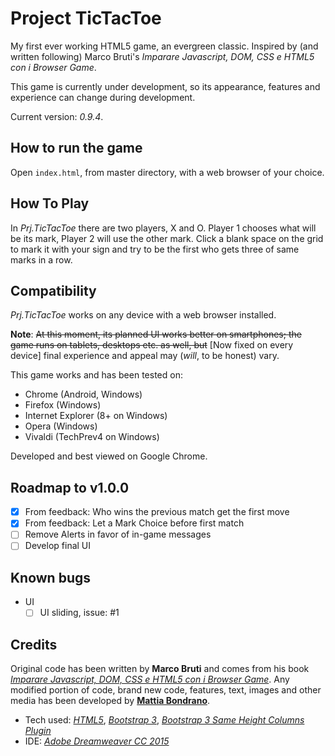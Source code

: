 # Project TicTacToe
My first ever working HTML5 game, an evergreen classic. Inspired by (and written following) Marco Bruti's *Imparare Javascript, DOM, CSS e HTML5 con i Browser Game*.

This game is currently under development, so its appearance, features and experience can change during development.

Current version: *0.9.4*.

## How to run the game
Open `index.html`, from master directory, with a web browser of your choice.

## How To Play
In *Prj.TicTacToe* there are two players, X and O. Player 1 chooses what will be its mark, Player 2 will use the other mark. Click a blank space on the grid to mark it with your sign and try to be the first who gets three of same marks in a row.

## Compatibility
*Prj.TicTacToe* works on any device with a web browser installed.

**Note**: ~~At this moment, its planned UI works better on smartphones; the game runs on tablets, desktops etc. as well, but~~ [Now fixed on every device] final experience and appeal may (*will*, to be honest) vary.

This game works and has been tested on:
- Chrome (Android, Windows)
- Firefox (Windows)
- Internet Explorer (8+ on Windows)
- Opera (Windows)
- Vivaldi (TechPrev4 on Windows)

Developed and best viewed on Google Chrome.

## Roadmap to v1.0.0
- [x] From feedback: Who wins the previous match get the first move
- [x] From feedback: Let a Mark Choice before first match
- [ ] Remove Alerts in favor of in-game messages
- [ ] Develop final UI

## Known bugs
- UI
  - [ ] UI sliding, issue: #1

## Credits
Original code has been written by **Marco Bruti** and comes from his book [*Imparare Javascript, DOM, CSS e HTML5 con i Browser Game*](http://www.amazon.it/gp/product/B00DHIRW4Y).
Any modified portion of code, brand new code, features, text, images and other media has been developed by [**Mattia Bondrano**](https://twitter.com/mattcage23).
- Tech used: [*HTML5*](http://www.w3.org/TR/html5/), [*Bootstrap 3*](http://getbootstrap.com/), [*Bootstrap 3 Same Height Columns Plugin*](http://www.minimit.com/articles/solutions-tutorials/bootstrap-3-responsive-columns-of-same-height)
- IDE: [*Adobe Dreamweaver CC 2015*](http://www.adobe.com/it/products/dreamweaver.html)
